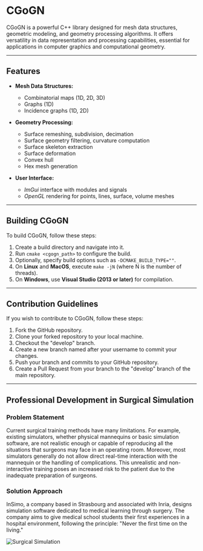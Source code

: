 # CGoGN

CGoGN is a powerful C++ library designed for mesh data structures, geometric modeling, and geometry processing algorithms. It offers versatility in data representation and processing capabilities, essential for applications in computer graphics and computational geometry.

---

## Features

- **Mesh Data Structures:**
  - Combinatorial maps (1D, 2D, 3D)
  - Graphs (1D)
  - Incidence graphs (1D, 2D)

- **Geometry Processing:**
  - Surface remeshing, subdivision, decimation
  - Surface geometry filtering, curvature computation
  - Surface skeleton extraction
  - Surface deformation
  - Convex hull
  - Hex mesh generation

- **User Interface:**
  - *ImGui* interface with modules and signals
  - *OpenGL* rendering for points, lines, surface, volume meshes

---

## Building CGoGN

To build CGoGN, follow these steps:

1. Create a build directory and navigate into it.
2. Run `cmake <cgogn_path>` to configure the build.
3. Optionally, specify build options such as `-DCMAKE_BUILD_TYPE=""`.
4. On **Linux** and **MacOS**, execute `make -jN` (where N is the number of threads).
5. On **Windows**, use **Visual Studio (2013 or later)** for compilation.

---

## Contribution Guidelines

If you wish to contribute to CGoGN, follow these steps:

1. Fork the GitHub repository.
2. Clone your forked repository to your local machine.
3. Checkout the "develop" branch.
4. Create a new branch named after your username to commit your changes.
5. Push your branch and commits to your GitHub repository.
6. Create a Pull Request from your branch to the "develop" branch of the main repository.

---

## Professional Development in Surgical Simulation

### Problem Statement

Current surgical training methods have many limitations. For example, existing simulators, whether physical mannequins or basic simulation software, are not realistic enough or capable of reproducing all the situations that surgeons may face in an operating room. Moreover, most simulators generally do not allow direct real-time interaction with the mannequin or the handling of complications. This unrealistic and non-interactive training poses an increased risk to the patient due to the inadequate preparation of surgeons.

### Solution Approach

InSimo, a company based in Strasbourg and associated with Inria, designs simulation software dedicated to medical learning through surgery. The company aims to give medical school students their first experiences in a hospital environment, following the principle: "Never the first time on the living."

![Surgical Simulation]([path_to_your_image.png](https://github.com/Hadiyehya00/Advanced-Evaluation-of-Biomechanical-Simulators/blob/main/cgogn.png))


